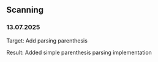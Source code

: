 ## Scanning
### 13.07.2025
Target: Add parsing parenthesis

Result: Added simple parenthesis parsing implementation